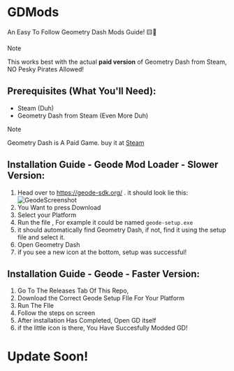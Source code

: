 # GDMods
An Easy To Follow Geometry Dash Mods Guide! 🟨🔺
> [!NOTE]
> This works best with the actual **paid version** of Geometry Dash from Steam, NO Pesky Pirates Allowed!

## Prerequisites (What You'll Need):
- Steam (Duh)
- Geometry Dash from Steam (Even More Duh)

> [!NOTE]
> Geometry Dash is A Paid Game. buy it at [Steam](https://store.steampowered.com/app/322170/Geometry_Dash/)

## Installation Guide - Geode Mod Loader - Slower Version:
1. Head over to https://geode-sdk.org/ . it should look lie this:
![GeodeScreenshot](https://github.com/user-attachments/assets/b23d3c89-76a5-481e-882a-39d3741f97c8)
2. You Want to press Download
3. Select your Platform
4. Run the file , For example it could be named `geode-setup.exe`
5. it should automatically find Geometry Dash, if not, find it using the setup file and select it.
6. Open Geometry Dash
7. if you see a new icon at the bottom, setup was successful!

## Installation Guide - Geode - Faster Version:
1. Go To The Releases Tab Of This Repo,
2. Download the Correct Geode Setup FIle For Your Platform
3. Run The FIle
4. Follow the steps on screen
5. After installation Has Completed, Open GD itself
6. if the little icon is there, You Have Succesfully Modded GD!

# Update Soon!


